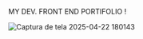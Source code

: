 MY DEV. FRONT END PORTIFOLIO ! 

![Captura de tela 2025-04-22 180143](https://github.com/user-attachments/assets/7e3dd88e-e538-4ff6-acd1-787b95415191)

